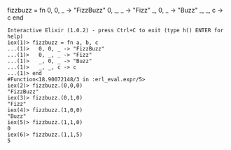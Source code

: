 fizzbuzz = fn
  0, 0, _ -> "FizzBuzz"
  0, _, _ -> "Fizz"
  _, 0, _ -> "Buzz"
  _, _, c -> c
end

```
Interactive Elixir (1.0.2) - press Ctrl+C to exit (type h() ENTER for help)
iex(1)> fizzbuzz = fn a, b, c
...(1)>   0, 0, _ -> "FizzBuzz"
...(1)>   0, _, _ -> "Fizz"
...(1)>   _, 0, _ -> "Buzz"
...(1)>   _, _, c -> c
...(1)> end
#Function<18.90072148/3 in :erl_eval.expr/5>
iex(2)> fizzbuzz.(0,0,0)
"FizzBuzz"
iex(3)> fizzbuzz.(0,1,0)
"Fizz"
iex(4)> fizzbuzz.(1,0,0)
"Buzz"
iex(5)> fizzbuzz.(1,1,0)
0
iex(6)> fizzbuzz.(1,1,5)
5
```
